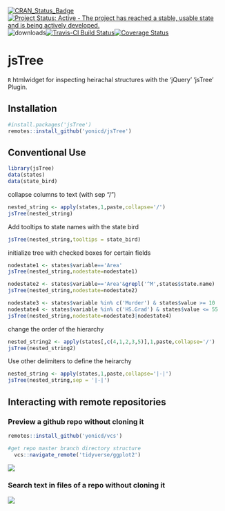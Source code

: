 
<!-- README.md is generated from README.Rmd. Please edit that file -->

[![CRAN\_Status\_Badge](https://www.r-pkg.org/badges/version/jsTree)](https://cran.r-project.org/package=jsTree)
[![Project Status: Active - The project has reached a stable, usable
state and is being actively
developed.](https://www.repostatus.org/badges/0.1.0/active.svg)](https://www.repostatus.org/#active)
![downloads](http://cranlogs.r-pkg.org/badges/jsTree)[![Travis-CI Build
Status](https://travis-ci.org/yonicd/jsTree.svg?branch=master)](https://travis-ci.org/yonicd/jsTree)[![Coverage
Status](https://img.shields.io/codecov/c/github/yonicd/jsTree/master.svg)](https://codecov.io/github/yonicd/jsTree?branch=master)

# jsTree

`R` htmlwidget for inspecting heirachal structures with the ‘jQuery’
‘jsTree’ Plugin.

## Installation

``` r
#install.packages('jsTree')
remotes::install_github('yonicd/jsTree')
```

## Conventional Use

``` r
library(jsTree)
data(states)
data(state_bird)
```

collapse columns to text (with sep “/”)

``` r
nested_string <- apply(states,1,paste,collapse='/')
jsTree(nested_string)
```

Add tooltips to state names with the state bird

``` r
jsTree(nested_string,tooltips = state_bird)
```

initialize tree with checked boxes for certain fields

``` r
nodestate1 <- states$variable=='Area'
jsTree(nested_string,nodestate=nodestate1)
```

``` r
nodestate2 <- states$variable=='Area'&grepl('^M',states$state.name)
jsTree(nested_string,nodestate=nodestate2)
```

``` r
nodestate3 <- states$variable %in% c('Murder') & states$value >= 10
nodestate4 <- states$variable %in% c('HS.Grad') & states$value <= 55
jsTree(nested_string,nodestate=nodestate3|nodestate4)
```

change the order of the hierarchy

``` r
nested_string2 <- apply(states[,c(4,1,2,3,5)],1,paste,collapse='/')
jsTree(nested_string2)
```

Use other delimiters to define the heirarchy

``` r
nested_string <- apply(states,1,paste,collapse='|-|')
jsTree(nested_string,sep = '|-|')
```

## Interacting with remote repositories

### Preview a github repo without cloning it

``` r
remotes::install_github('yonicd/vcs')

#get repo master branch directory structure
  vcs::navigate_remote('tidyverse/ggplot2')
```

![](https://github.com/yonicd/jsTree/blob/master/Miscellaneous/preview_gh_example.gif?raw=true)

### Search text in files of a repo without cloning it

![](https://github.com/yonicd/jsTree/blob/master/Miscellaneous/jstree_vcs_grepr.gif?raw=true)

